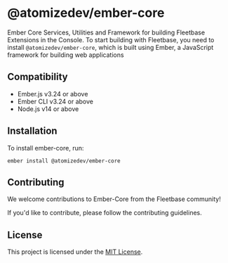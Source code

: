 # @atomizedev/ember-core

Ember Core Services, Utilities and Framework for building Fleetbase Extensions in the Console. To start building with Fleetbase, you need to install `@atomizedev/ember-core`, which is built using Ember, a JavaScript framework for building web applications

## Compatibility

* Ember.js v3.24 or above
* Ember CLI v3.24 or above
* Node.js v14 or above

## Installation

To install ember-core, run:

`ember install @atomizedev/ember-core`

## Contributing

We welcome contributions to Ember-Core from the Fleetbase community!

If you'd like to contribute, please follow the contributing guidelines.

## License

This project is licensed under the [MIT License](LICENSE.md).
